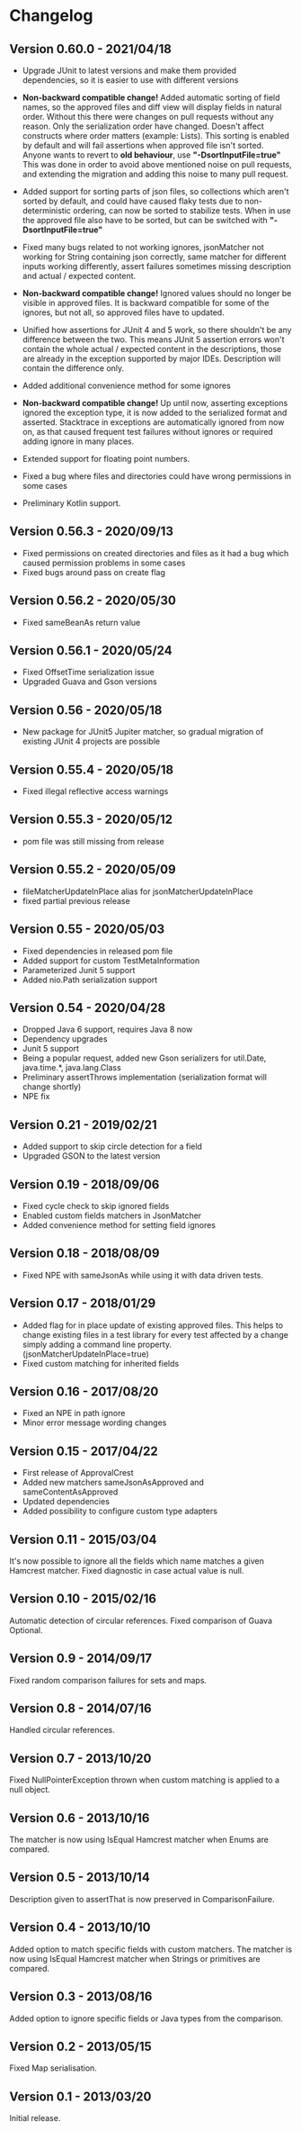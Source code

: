 Changelog
===========

Version 0.60.0 - 2021/04/18
-----

- Upgrade JUnit to latest versions and make them provided dependencies, so it is easier to use with different versions
- **Non-backward compatible change!** Added automatic sorting of field names, so the approved files and diff view will display fields in natural order.
Without this there were changes on pull requests without any reason. Only the serialization order have changed.
Doesn't affect constructs where order matters (example: Lists). This sorting is enabled by default and will fail assertions when approved file isn't sorted. 
  Anyone wants to revert to **old behaviour**, use **"-DsortInputFile=true"**
  This was done in order to avoid above mentioned noise on pull requests, and extending the migration and adding this noise to many pull request.
  
- Added support for sorting parts of json files, so collections which aren't sorted by default, and could have caused flaky tests due to non-deterministic ordering, can now be sorted to stabilize tests. When in use the approved file also have to be sorted, but can be switched with **"-DsortInputFile=true"**
- Fixed many bugs related to not working ignores, jsonMatcher not working for String containing json correctly, same matcher for different inputs working differently, assert failures sometimes missing description and actual / expected content.
- **Non-backward compatible change!** Ignored values should no longer be visible in approved files. It is backward compatible for some of the ignores, but not all, so approved files have to updated.
- Unified how assertions for JUnit 4 and 5 work, so there shouldn't be any difference between the two.
  This means JUnit 5 assertion errors won't contain the whole actual / expected content in the descriptions, those are already in the exception supported by major IDEs.
  Description will contain the difference only.
- Added additional convenience method for some ignores
- **Non-backward compatible change!** Up until now, asserting exceptions ignored the exception type, it is now added to the serialized format and asserted. 
Stacktrace in exceptions are automatically ignored from now on, as that caused frequent test failures without ignores or required adding ignore in many places.
- Extended support for floating point numbers.
- Fixed a bug where files and directories could have wrong permissions in some cases
- Preliminary Kotlin support.

Version 0.56.3 - 2020/09/13
-----

 - Fixed permissions on created directories and files as it had a bug which caused permission problems in some cases
 - Fixed bugs around pass on create flag 
 
Version 0.56.2 - 2020/05/30
-----

 - Fixed sameBeanAs return value

Version 0.56.1 - 2020/05/24
-----

 - Fixed OffsetTime serialization issue
 - Upgraded Guava and Gson versions

Version 0.56 - 2020/05/18
-----

 - New package for JUnit5 Jupiter matcher, so gradual migration of existing JUnit 4 projects are possible

Version 0.55.4 - 2020/05/18
-----

 - Fixed illegal reflective access warnings

Version 0.55.3 - 2020/05/12
-----

 - pom file was still missing from release

Version 0.55.2 - 2020/05/09
-----

 - fileMatcherUpdateInPlace alias for jsonMatcherUpdateInPlace
 - fixed partial previous release

Version 0.55 - 2020/05/03
-----

 - Fixed dependencies in released pom file
 - Added support for custom TestMetaInformation
 - Parameterized Junit 5 support
 - Added nio.Path serialization support

Version 0.54 - 2020/04/28
-----

 - Dropped Java 6 support, requires Java 8 now
 - Dependency upgrades
 - Junit 5 support
 - Being a popular request, added new Gson serializers for util.Date, java.time.*, java.lang.Class
 - Preliminary assertThrows implementation (serialization format will change shortly)
 - NPE fix

Version 0.21 - 2019/02/21
-----

 - Added support to skip circle detection for a field
 - Upgraded GSON to the latest version

Version 0.19 - 2018/09/06
-----

 - Fixed cycle check to skip ignored fields
 - Enabled custom fields matchers in JsonMatcher
 - Added convenience method for setting field ignores

Version 0.18 - 2018/08/09
-----

 - Fixed NPE with sameJsonAs while using it with data driven tests.

Version 0.17 - 2018/01/29
-----

 - Added flag for in place update of existing approved files.
   This helps to change existing files in a test library for every test affected by a change simply adding a command line property. (jsonMatcherUpdateInPlace=true)
 - Fixed custom matching for inherited fields

Version 0.16 - 2017/08/20
-----

 - Fixed an NPE in path ignore
 - Minor error message wording changes

Version 0.15 - 2017/04/22
-----

 - First release of ApprovalCrest
 - Added new matchers sameJsonAsApproved and sameContentAsApproved
 - Updated dependencies
 - Added possibility to configure custom type adapters

Version 0.11 - 2015/03/04
-----

It's now possible to ignore all the fields which name matches a given Hamcrest matcher.
Fixed diagnostic in case actual value is null.

Version 0.10 - 2015/02/16
-----

Automatic detection of circular references.
Fixed comparison of Guava Optional.

Version 0.9 - 2014/09/17
-----

Fixed random comparison failures for sets and maps.

Version 0.8 - 2014/07/16
-----

Handled circular references.

Version 0.7 - 2013/10/20
-----

Fixed NullPointerException thrown when custom matching is applied to a null object.

Version 0.6 - 2013/10/16
-----

The matcher is now using IsEqual Hamcrest matcher when Enums are compared.

Version 0.5 - 2013/10/14
-----

Description given to assertThat is now preserved in ComparisonFailure.

Version 0.4 - 2013/10/10
-----

Added option to match specific fields with custom matchers.
The matcher is now using IsEqual Hamcrest matcher when Strings or primitives are compared.

Version 0.3 - 2013/08/16
-----

Added option to ignore specific fields or Java types from the comparison.

Version 0.2 - 2013/05/15
-----

Fixed Map serialisation.

Version 0.1 - 2013/03/20
-----

Initial release.
